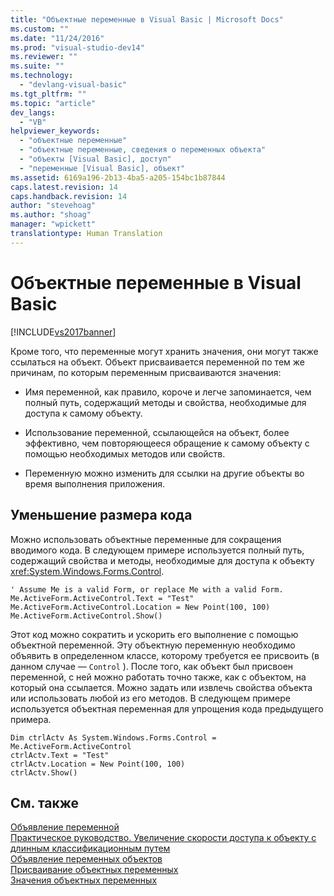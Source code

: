 ```yaml
---
title: "Объектные переменные в Visual Basic | Microsoft Docs"
ms.custom: ""
ms.date: "11/24/2016"
ms.prod: "visual-studio-dev14"
ms.reviewer: ""
ms.suite: ""
ms.technology: 
  - "devlang-visual-basic"
ms.tgt_pltfrm: ""
ms.topic: "article"
dev_langs: 
  - "VB"
helpviewer_keywords: 
  - "объектные переменные"
  - "объектные переменные, сведения о переменных объекта"
  - "объекты [Visual Basic], доступ"
  - "переменные [Visual Basic], объект"
ms.assetid: 6169a196-2b13-4ba5-a205-154bc1b87844
caps.latest.revision: 14
caps.handback.revision: 14
author: "stevehoag"
ms.author: "shoag"
manager: "wpickett"
translationtype: Human Translation
---
```

# Объектные переменные в Visual Basic
[!INCLUDE[vs2017banner](../../../../csharp/includes/vs2017banner.md)]

Кроме того, что переменные могут хранить значения, они могут также ссылаться на объект.  Объект присваивается переменной по тем же причинам, по которым переменным присваиваются значения:  
  
-   Имя переменной, как правило, короче и легче запоминается, чем полный путь, содержащий методы и свойства, необходимые для доступа к самому объекту.  
  
-   Использование переменной, ссылающейся на объект, более эффективно, чем повторяющееся обращение к самому объекту с помощью необходимых методов или свойств.  
  
-   Переменную можно изменить для ссылки на другие объекты во время выполнения приложения.  
  
## Уменьшение размера кода  
 Можно использовать объектные переменные для сокращения вводимого кода.  В следующем примере используется полный путь, содержащий свойства и методы, необходимые для доступа к объекту <xref:System.Windows.Forms.Control>.  
  
```  
' Assume Me is a valid Form, or replace Me with a valid Form.  
Me.ActiveForm.ActiveControl.Text = "Test"  
Me.ActiveForm.ActiveControl.Location = New Point(100, 100)  
Me.ActiveForm.ActiveControl.Show()  
```  
  
 Этот код можно сократить и ускорить его выполнение с помощью объектной переменной.  Эту объектную переменную необходимо объявить в определенном классе, которому требуется ее присвоить \(в данном случае — `Control` \).  После того, как объект был присвоен переменной, с ней можно работать точно также, как с объектом, на который она ссылается.  Можно задать или извлечь свойства объекта или использовать любой из его методов.  В следующем примере используется объектная переменная для упрощения кода предыдущего примера.  
  
```  
Dim ctrlActv As System.Windows.Forms.Control = Me.ActiveForm.ActiveControl  
ctrlActv.Text = "Test"  
ctrlActv.Location = New Point(100, 100)  
ctrlActv.Show()  
```  
  
## См. также  
 [Объявление переменной](../../../../visual-basic/programming-guide/language-features/variables/variable-declaration.md)   
 [Практическое руководство. Увеличение скорости доступа к объекту с длинным классификационным путем](../../../../visual-basic/programming-guide/language-features/variables/how-to-speed-up-access-to-an-object-with-a-long-qualification-path.md)   
 [Объявление переменных объектов](../../../../visual-basic/programming-guide/language-features/variables/object-variable-declaration.md)   
 [Присваивание объектных переменных](../../../../visual-basic/programming-guide/language-features/variables/object-variable-assignment.md)   
 [Значения объектных переменных](../../../../visual-basic/programming-guide/language-features/variables/object-variable-values.md)
